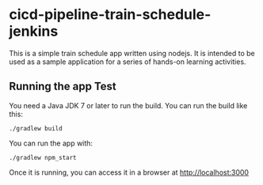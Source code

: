 # cicd-pipeline-train-schedule-jenkins

This is a simple train schedule app written using nodejs. It is intended to be used as a sample application for a series of hands-on learning activities.

## Running the app Test

You need a Java JDK 7 or later to run the build. You can run the build like this:

    ./gradlew build

You can run the app with:

    ./gradlew npm_start

Once it is running, you can access it in a browser at [http://localhost:3000](http://localhost:3000)
